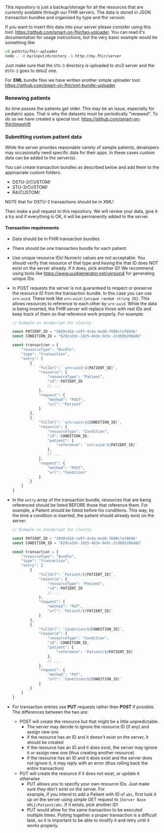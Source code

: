 This repository is just a backup/storage for all the resources that are currently available through our FHIR servers. The data
is stored in JSON transaction bundles and organized by type and fhir version.

If you want to insert this data into your server please consider using this tool: https://github.com/smart-on-fhir/tag-uploader.
You can read it's documentation for usage instructions, but the very basic example would be something like:

```sh
cd path/to/fhir-uploader
node . -d my/input/directory -S http://my.fhir/server
```
Just make sure that the `STU-3` directory is uploaded to stu3 server and the `DSTU-2` goes to dstu2 one.

For **XML** bundle files we have written another simple uploader tool: https://github.com/smart-on-fhir/xml-bundle-uploader


### Renewing patients
As time passes the patients get older. This may be an issue, especially for pediatric apps.
That is why the datasets must be periodically "renewed". To do so we have created a special
tool: https://github.com/smart-on-fhir/timeshift

### Submitting custom patient data

While the server provides reasonable variety of sample patients, developers may occasionally need
specific data for their apps. In these cases custom data can be added to the server(s).

You can create transaction bundles as described below and add them to the appropriate custom folders:
- DSTU-2/CUSTOM/
- STU-3/CUSTOM/
- R4/CUSTOM/

NOTE that for DSTU-2 transactions should be in XML!

Then make a pull request to this repository. We will review your data, give it a try and if everything is OK, it will be permanently added to the server.

#### Transaction requirements
- Data should be in FHIR transaction bundles
- There should be one transaction bundle for each patient
- Use unique resource IDs! Numeric values are not acceptable. You should verify that resource of that type
  and having the that ID does NOT exist on the server already. If it does, pick another ID! We recommend using tools like https://www.uuidgenerator.net/version4 for generating unique IDs.

- In POST requests the server is not guaranteed to respect or preserve the resource ID from the transaction 
  bundle. In this case you can use `urn:uuid`. These look like `urn:uuid:{unique random string ID}`. This allows resources to reference to each other by `urn:uuid`. While the data is being inserted, the FHIR
  server will replace those with real IDs and keep track of them so that reference work properly.
  For example:
  ```js
  // Example in JavaScript for clarity

  const PATIENT_ID = "39d9cd1b-ce97-4cda-bed8-7609c7af884b"
  const CONDITION_ID = "629ca19c-1025-4b3e-9e5c-2cd805208a8b"
  
  const transaction = {
      "resourceType": "Bundle",
      "type": "transaction",
      "entry": [
          {
              "fullUrl": `urn:uuid:${PATIENT_ID}`,
              "resource": {
                  "resourceType": "Patient",
                  "id": PATIENT_ID
                  // ...
              },
              "request": {
                  "method": "POST",
                  "url": "Patient"
              }
          },
          {
              "fullUrl": `urn:uuid:${CONDITION_ID}`,
              "resource": {
                  "resourceType": "Condition",
                  "id": CONDITION_ID,
                  "patient": {
                      "reference": `urn:uuid:${PATIENT_ID}`
                  },
                  // ...
              },
              "request": {
                  "method": "POST",
                  "url": "Condition"
              }
          }
      ]
  }
  ```
- In the `entry` array of the transaction bundle, resources that are being 
  referenced should be listed BEFORE those that reference them. For example,
  a Patient should be listed before his conditions. This way, by the time a condition is inserted,
  the patient should already exist on the server:
  ```js
  // Example in JavaScript for clarity

  const PATIENT_ID = "39d9cd1b-ce97-4cda-bed8-7609c7af884b"
  const CONDITION_ID = "629ca19c-1025-4b3e-9e5c-2cd805208a8b"
  
  const transaction = {
      "resourceType": "Bundle",
      "type": "transaction",
      "entry": [
          {
              "fullUrl": `Patient/${PATIENT_ID}`,
              "resource": {
                  "resourceType": "Patient",
                  "id": PATIENT_ID
                  // ...
              },
              "request": {
                  "method": "PUT",
                  "url": `Patient/${PATIENT_ID}`
              }
          },
          {
              "fullUrl": `Condition/${CONDITION_ID}`,
              "resource": {
                  "resourceType": "Condition",
                  "id": CONDITION_ID,
                  "patient": {
                      "reference": `Patient/${PATIENT_ID}`
                  },
                  // ...
              },
              "request": {
                  "method": "PUT",
                  "url": `Condition/${CONDITION_ID}`
              }
          }
      ]
  }
  ```
- For transaction entries use **PUT** requests rather then **POST** if possible. The differences between the 
  two are:
  - POST will create the resource but that might be a little unpredictable.
    - The server may decide to ignore the resource ID (if any) and assign new one
    - if the resource has an ID and it doesn't exist on the server, it should be created
    - if the resource has an ID and it does exist, the server may ignore it or assign new one (thus creating
      another resource)
    - if the resource has an ID and it does exist and the server does not ignore it, it may reply with an error (thus rolling back the entire transaction)
  - PUT will create the resource if it does not exist, or update it otherwise
    - PUT allows you to specify your own resource IDs. Just make sure they don't exist on the server. For    
      example, if you intend to add a Patient with ID of `abc`, first look it up on the server using simple GET
      request to `{Server Base URL}/Patient/abc`. If it exists, pick another ID!
    - PUT would allow for the same transaction to be executed multiple times. Putting together a proper 
      transaction is a difficult task, so it is important to be able to modify it and retry until it works properly.
